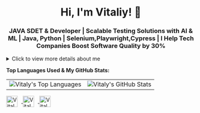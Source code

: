 <h1 align="center">Hi, I'm Vitaliy! 👋</h1>
<h3 align="center">JAVA SDET & Developer | Scalable Testing Solutions with AI & ML | Java, Python | Selenium,Playwright,Cypress | I Help Tech Companies Boost Software Quality by 30%</h3>

<details>
  <summary>Click to view more details about me</summary>
  <!--
  <p align="center"> 
    <img src="https://github-profile-trophy.vercel.app/?username=ponomarev-vitaly&theme=juicyfresh&no-frame=true&margin-w=20&margin-h=20" alt="ponomarev-vitaly" />
  </p>
  -->
  
  <p align="justify">I am a versatile Full-Stack Developer specializing as a Software Development Engineer in Test (SDET) with a growing focus on Java development. My commitment lies in crafting top-notch software solutions that exceed client expectations. Leveraging a comprehensive understanding of the software development lifecycle, I focus on rigorous testing and QA practices to ensure product excellence.</p>
  
  <p align="justify">Companies seeking a skilled Java developer will find in me a dedicated collaborator, capable of navigating complex projects with ease. With a robust skill set encompassing Java, Python, and JavaScript, along with mastery of frameworks such as Spring (including Spring Boot), Django, Flask, and React, I offer the versatility needed to tackle diverse challenges effectively. Furthermore, my expertise in Automated Testing using Selenium, Playwright, Cypress, and Appium ensures streamlined workflows and superior product quality.</p>
  
  <ul align="justify">
    <li>🔭 I’m currently working on expanding my knowledge in Java-related technologies, including Kafka, Hibernate, and cloud platforms like AWS and Google Cloud.</li>
    <li>🌱 I’m diving deep into Java, Kubernetes, and Spring to solidify my expertise and keep up-to-date with the latest technologies in backend and microservices development.</li>
    <li>👯 I am seeking to collaborate on Java-centric projects that will challenge me, inspire me, and allow me to work alongside the best in the industry.</li>
    <li>🤝 I am looking for partnerships that will enable me to contribute to cutting-edge Java applications, microservices architectures, and cloud-native solutions.</li>
  </ul>
  
  <h3 align="justify">Skills and Expertise:</h3>
  
  <p align="justify">
    <b>Programming Languages:</b> Java, Python, JS, TS, Go<br>
    <b>Databases:</b> MySQL, PostgreSQL, MongoDB (optimization of queries for high-load applications, designing schemas for dynamic data, development of caching systems)<br>
    <b>Frameworks and Tools:</b> Spring (including Spring Boot), Hibernate, Kafka, Flask, Django, React, Redux, TensorFlow, Keras, Scikit-Learn, Pandas, NumPy, Node.js, Flutter<br>
    <b>Testing Frameworks and Tools:</b> Selenium, Playwright, Cypress, Appium, JUnit, TestNG, Rest Assured, Selenide, Cucumber<br>
    <b>CI/CD & DevOps:</b> Jenkins, Docker, Kubernetes, Git, Terraform, Ansible, GitLab CI/CD, GitHub Actions<br>
    <b>Cloud Platforms:</b> AWS, Google Cloud, Azure<br>
    <b>Testing and QA:</b> Test Automation, Manual Testing, Agile, Scrum, Test Plans and Strategies, Test Execution and Reporting, Performance Testing, Security Testing, Accessibility Testing<br>
    <b>AI & Data Science:</b> Engaged with neural networks, create and optimize prompts for AI models, advocate for AI technology implementation, developing AI-powered APIs.<br>
    <b>Machine Learning:</b> Machine Learning Algorithms, Deep Learning, Natural Language Processing (NLP)<br>
    <b>Web3 Technologies:</b> Solidity, Rust, Web3.js, Decentralized App Development, Smart Contracts, Blockchain Integration, IPFS, Ethereum, Polkadot, NFT Development, DeFi Solutions<br>
    <b>Project Management:</b> Skilled in project management within consulting environments, including team leadership and coordination, with over 10 years of experience in B2B sales, B2B marketing, sales project management, project sales, and agreements negotiation.<br>
  </p>
</details>
  
**Top Languages Used & My GitHub Stats:**

<table>
  <tr>
    <td><img src="https://github-readme-stats.vercel.app/api/top-langs/?username=ponomarev-vitaly&layout=compact&theme=dark" alt="Vitaly's Top Languages" /></td>
    <td><img src="https://github-readme-stats.vercel.app/api?username=ponomarev-vitaly&show_icons=true&count_private=true&include_all_commits=true&theme=dark" alt="Vitaly's GitHub Stats" /></td>
  </tr>
</table>

<p align="left">
  <a href="https://github.com/ponomarev-vitaly" target="_blank">
    <img align="center" src="https://img.icons8.com/color/48/000000/github--v1.png" alt="Vitaly's GitHub" height="30" width="30" style="margin-right: 10px;" />
  </a>
  <a href="https://www.linkedin.com/in/vitaliy-ponomarev" target="_blank">
    <img align="center" src="https://img.icons8.com/color/48/000000/linkedin-circled--v1.png" alt="Vitaly's LinkedIn" height="30" width="30" style="margin-right: 10px;" />
  </a>
  <a href="https://www.facebook.com/vitaliyponomarev3126" target="_blank">
    <img align="center" src="https://img.icons8.com/color/48/000000/facebook-new--v2.png" alt="Vitaly's Facebook" height="30" width="30" style="margin-right: 10px;" />
  </a>
  
</p>
